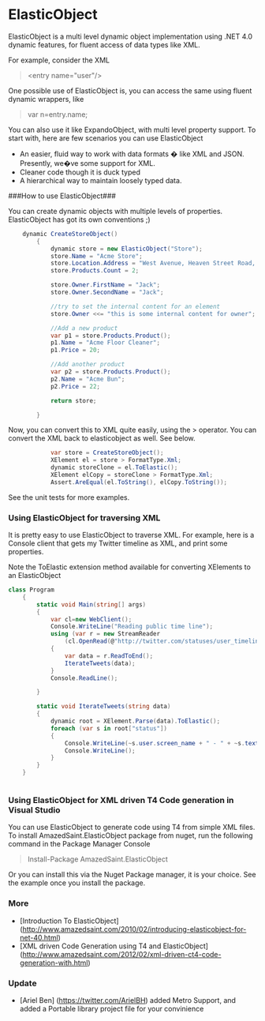 # ElasticObject #

ElasticObject is a multi level dynamic object implementation using .NET 4.0 dynamic features, for fluent access of data types like XML. 

For example, consider the XML 

> &lt;entry name="user"/&gt; 

One possible use of ElasticObject is, you can access the same using fluent dynamic wrappers, like 

> var n=entry.name; 

You can also use it like ExpandoObject, with multi level property support. To start with, here are few scenarios you can use ElasticObject

* An easier, fluid way to work with data formats � like XML and JSON. Presently, we�ve some support for XML.
* Cleaner code though it is duck typed
* A hierarchical way to maintain loosely typed data.


###How to use ElasticObject###

You can create dynamic objects with multiple levels of properties. ElasticObject has got its own conventions ;)

```c#
    dynamic CreateStoreObject()
        {
            dynamic store = new ElasticObject("Store");
            store.Name = "Acme Store";
            store.Location.Address = "West Avenue, Heaven Street Road, LA";
            store.Products.Count = 2;

            store.Owner.FirstName = "Jack";
            store.Owner.SecondName = "Jack";

            //try to set the internal content for an element
            store.Owner <<= "this is some internal content for owner";

            //Add a new product
            var p1 = store.Products.Product();
            p1.Name = "Acme Floor Cleaner";
            p1.Price = 20;

            //Add another product
            var p2 = store.Products.Product();
            p2.Name = "Acme Bun";
            p2.Price = 22;

            return store;

        }
```		

Now, you can convert this to XML quite easily, using the > operator. You can convert the XML back to elasticobject as well. See below.

```c#
            var store = CreateStoreObject();
            XElement el = store > FormatType.Xml;
            dynamic storeClone = el.ToElastic();
            XElement elCopy = storeClone > FormatType.Xml;
            Assert.AreEqual(el.ToString(), elCopy.ToString());
```
			
See the unit tests for more examples.			


### Using ElasticObject for traversing XML ###

It is pretty easy to use ElasticObject to traverse XML. For example, here is a Console client that gets my Twitter timeline as XML, and print some properties.

Note the ToElastic extension method available for converting XElements to an ElasticObject

```c#
class Program
    {
        static void Main(string[] args)
        {
            var cl=new WebClient();
            Console.WriteLine("Reading public time line");
            using (var r = new StreamReader
                (cl.OpenRead(@"http://twitter.com/statuses/user_timeline/amazedsaint.xml")))
            {
                var data = r.ReadToEnd();
                IterateTweets(data);
            }
            Console.ReadLine();

        }

        static void IterateTweets(string data)
        {
            dynamic root = XElement.Parse(data).ToElastic();
            foreach (var s in root["status"])
            {
                Console.WriteLine(~s.user.screen_name + " - " + ~s.text);
                Console.WriteLine();
            }
        }
    }
	
```	
			


### Using ElasticObject for XML driven T4 Code generation in Visual Studio ###

You can use ElasticObject to generate code using T4 from simple XML files. To install AmazedSaint.ElasticObject package from nuget, run the following command in the Package Manager Console

> Install-Package AmazedSaint.ElasticObject

Or you can install this via the Nuget Package manager, it is your choice. See the example once you install the package.

### More ###

* [Introduction To ElasticObject] (http://www.amazedsaint.com/2010/02/introducing-elasticobject-for-net-40.html)
* [XML driven Code Generation using T4 and ElasticObject] (http://www.amazedsaint.com/2012/02/xml-driven-ct4-code-generation-with.html)

### Update ###

* [Ariel Ben] (https://twitter.com/ArielBH) added Metro Support, and added a Portable library project file for your convinience 

